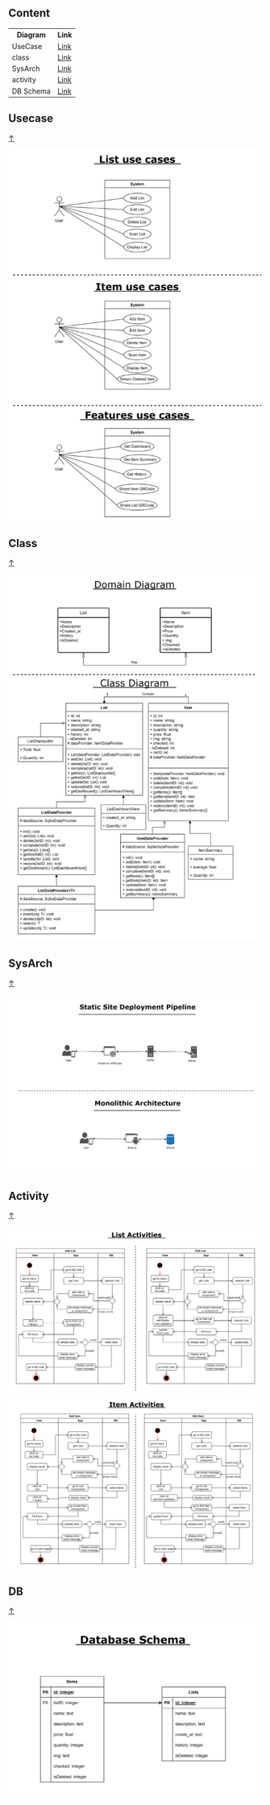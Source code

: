 ## Content

<table>
  <tr>
    <th>Diagram</th>
    <th>Link</th>
  </tr>
  <tr>
    <td>UseCase</td>
    <td><a href='#Usecase'>Link</a></td>
  </tr>
  <tr>
    <td>class</td>
    <td><a href='#Class'>Link</a></td>
  </tr>
  <tr>
    <td>SysArch</td>
    <td><a href='#SysArch'>Link</a></td>
  </tr>
  <tr>
    <td>activity</td>
    <td><a href='#Activity'>Link</a></td>
  </tr>
  <tr>
    <td>DB Schema</td>
    <td><a href='#DB'>Link</a></td>
  </tr>
</table>

## Usecase 

<p><a href='#Content'>↑</a></p>

<p>
  <img src='./usecase/usecase.svg' >
</p>

## Class

<p><a href='#Content'>↑</a></p>

<p>
  <img src='./domain/domain.svg' >
</p>

## SysArch

<p><a href='#Content'>↑</a></p>

<p>
  <img src='./systemArchitecture/sysArch.svg' >
</p>



## Activity

<p><a href='#Content'>↑</a></p>

<p> <img src='./activity/activity-lists.svg'> <img src='./activity/activity-items.svg'> </p>


## DB

<p><a href='#Content'>↑</a></p>

<p> <img src='./dbSchema/schema.svg'> </p>

